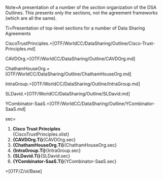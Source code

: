 Note=A presentation of a number of the <i>section</i> organization of the DSA Outlines.  This presents only the sections, not the agreement frameworks (which are all the same).

Ti=Presentation of top-level sections for a number of Data Sharing Agreements

CiscoTrustPrinciples.=[OTF/WorldCC/DataSharing/Outline/Cisco-Trust-Principles.md]

CAVDOrg.=[OTF/WorldCC/DataSharing/Outline/CAVDOrg.md]

ChathamHouseOrg.=[OTF/WorldCC/DataSharing/Outline/ChathamHouseOrg.md]

IntraGroup.=[OTF/WorldCC/DataSharing/Outline/IntraGroup.md]

SLDavid.=[OTF/WorldCC/DataSharing/Outline/SLDavid.md]

YCombinator-SaaS.=[OTF/WorldCC/DataSharing/Outline/YCombinator-SaaS.md]

sec=<ol><li><b>Cisco Trust Principles</b><br>{CiscoTrustPrinciples.xlist}<li><b>{CAVDOrg.Ti}</b>{CAVDOrg.sec}<li><b>{ChathamHouseOrg.Ti}</b>{ChathamHouseOrg.sec}<li><b>{IntraGroup.Ti}</b>{IntraGroup.sec}<li><b>{SLDavid.Ti}</b>{SLDavid.sec}<li><b>{YCombinator-SaaS.Ti}</b>{YCombinator-SaaS.sec}</ol>

=[OTF/Z/ol/Base]
